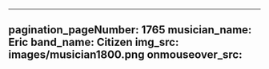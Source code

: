 ------
pagination_pageNumber: 1765
musician_name: Eric
band_name: Citizen
img_src: images/musician1800.png
onmouseover_src: 
------